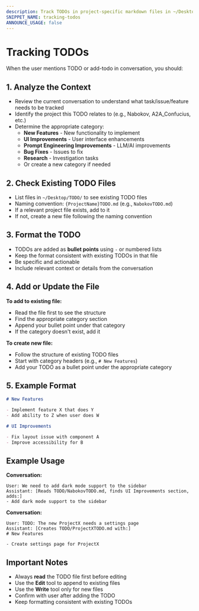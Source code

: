 ```yaml
---
description: Track TODOs in project-specific markdown files in ~/Desktop/TODO/
SNIPPET_NAME: tracking-todos
ANNOUNCE_USAGE: false
---
```


# Tracking TODOs

When the user mentions TODO or add-todo in conversation, you should:

## 1. Analyze the Context
- Review the current conversation to understand what task/issue/feature needs to be tracked
- Identify the project this TODO relates to (e.g., Nabokov, A2A_Confucius, etc.)
- Determine the appropriate category:
  - **New Features** - New functionality to implement
  - **UI Improvements** - User interface enhancements
  - **Prompt Engineering Improvements** - LLM/AI improvements
  - **Bug Fixes** - Issues to fix
  - **Research** - Investigation tasks
  - Or create a new category if needed

## 2. Check Existing TODO Files
- List files in `~/Desktop/TODO/` to see existing TODO files
- Naming convention: `{ProjectName}TODO.md` (e.g., `NabokovTODO.md`)
- If a relevant project file exists, add to it
- If not, create a new file following the naming convention

## 3. Format the TODO
- TODOs are added as **bullet points** using `-` or numbered lists
- Keep the format consistent with existing TODOs in that file
- Be specific and actionable
- Include relevant context or details from the conversation

## 4. Add or Update the File
**To add to existing file:**
- Read the file first to see the structure
- Find the appropriate category section
- Append your bullet point under that category
- If the category doesn't exist, add it

**To create new file:**
- Follow the structure of existing TODO files
- Start with category headers (e.g., `# New Features`)
- Add your TODO as a bullet point under the appropriate category

## 5. Example Format

```markdown
# New Features

- Implement feature X that does Y
- Add ability to Z when user does W

# UI Improvements

- Fix layout issue with component A
- Improve accessibility for B
```

## Example Usage

**Conversation:**
```
User: We need to add dark mode support to the sidebar
Assistant: [Reads TODO/NabokovTODO.md, finds UI Improvements section, adds:]
- Add dark mode support to the sidebar
```

**Conversation:**
```
User: TODO: The new ProjectX needs a settings page
Assistant: [Creates TODO/ProjectXTODO.md with:]
# New Features

- Create settings page for ProjectX
```

## Important Notes
- Always **read** the TODO file first before editing
- Use the **Edit** tool to append to existing files
- Use the **Write** tool only for new files
- Confirm with user after adding the TODO
- Keep formatting consistent with existing TODOs
